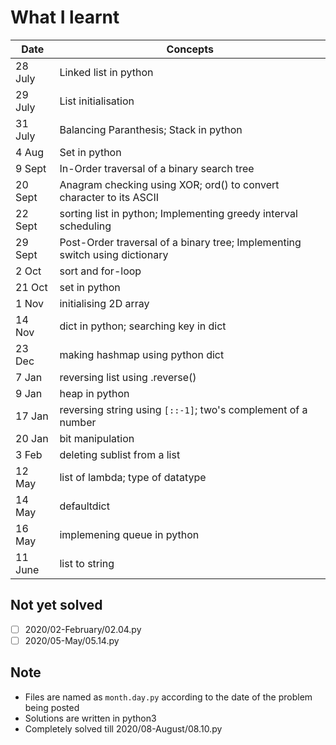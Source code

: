 # What I learnt

| Date    | Concepts                                                                    |
| ------- | --------------------------------------------------------------------------- |
| 28 July | Linked list in python                                                       |
| 29 July | List initialisation                                                         |
| 31 July | Balancing Paranthesis; Stack in python                                      |
| 4 Aug   | Set in python                                                               |
| 9  Sept | In-Order traversal of a binary search tree                                  |
| 20 Sept | Anagram checking using XOR; ord() to convert character to its ASCII         |
| 22 Sept | sorting list in python; Implementing greedy interval scheduling             |
| 29 Sept | Post-Order traversal of a binary tree; Implementing switch using dictionary |
| 2 Oct   | sort and for-loop                                                           |
| 21 Oct  | set in python                                                               |
| 1 Nov   | initialising 2D array                                                       |
| 14 Nov  | dict in python; searching key in dict                                       |
| 23 Dec  | making hashmap using python dict                                            |
| 7 Jan   | reversing list using .reverse()                                             |
| 9 Jan   | heap in python                                                              |
| 17 Jan  | reversing string using `[::-1]`; two's complement of a number               |
| 20 Jan  | bit manipulation                                                            |
| 3 Feb   | deleting sublist from a list                                                |
| 12 May  | list of lambda; type of datatype                                            |
| 14 May  | defaultdict                                                                 |
| 16 May  | implemening queue in python                                                 |
| 11 June | list to string                                                              |

## Not yet solved
- [ ] 2020/02-February/02.04.py
- [ ] 2020/05-May/05.14.py

## Note
* Files are named as `month.day.py` according to the date of the problem being posted
* Solutions are written in python3
* Completely solved till 2020/08-August/08.10.py